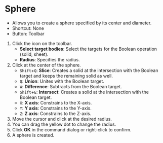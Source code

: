 # Sphere

- Allows you to create a sphere specified by its center and diameter.
- Shortcut: None
- Button: Toolbar

1. Click the icon on the toolbar.
   - **Select target bodies**: Select the targets for the Boolean operation (solid, sheet).
   - **Radius**: Specifies the radius.
2. Click at the center of the sphere.
   - `Shift`+`Q`: **Slice**: Creates a solid at the intersection with the Boolean target and keeps the remaining solid as well.
   - `Q`: **Union**: Unites with the Boolean target.
   - `W`: **Difference**: Subtracts from the Boolean target.
   - `Shift`+`E`: **Intersect**: Creates a solid at the intersection with the Boolean target.
   - `X`: **X axis**: Constrains to the X-axis.
   - `Y`: **Y axis**: Constrains to the Y-axis.
   - `Z`: **Z axis**: Constrains to the Z-axis.
3. Move the cursor and click at the desired radius.
4. You can drag the yellow dot to change the radius.
5. Click **OK** in the command dialog or right-click to confirm.
6. A sphere is created.
